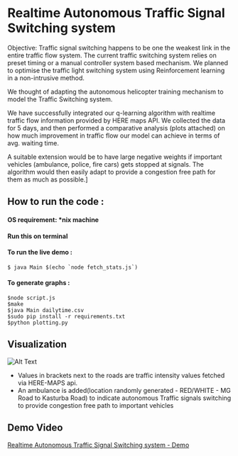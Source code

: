 # Realtime Autonomous Traffic Signal Switching system 

Objective: Traffic signal switching happens to be one the weakest link in the entire traffic flow system. The current traffic switching system relies on preset timing or a manual controller system based mechanism. We planned to optimise the traffic light switching system using Reinforcement learning in a non-intrusive method.

We thought of adapting the autonomous helicopter training mechanism to model the Traffic Switching system.

We have successfully integrated our q-learning algorithm with realtime traffic flow information provided by HERE maps API. We collected the data for 5 days, and then performed a comparative analysis (plots attached) on how much improvement in traffic flow our model can achieve in terms of avg. waiting time.

A suitable extension would be to have large negative weights if important vehicles (ambulance, police, fire cars) gets stopped at signals. The algorithm would then easily adapt to provide a congestion free path for them as much as possible.]

## How to run the code :

#### OS requirement: *nix machine
#### Run this on terminal
#### To run the live demo :

    $ java Main $(echo `node fetch_stats.js`)
    
#### To generate graphs :

    $node script.js 
    $make
    $java Main dailytime.csv 
    $sudo pip install -r requirements.txt 
    $python plotting.py
    
## Visualization

![Alt Text](https://raw.githubusercontent.com/prakhar-agarwal/traffic-qlearning/master/gif/ambulance-1-d79d2a29f8.gif)

* Values in brackets next to the roads are traffic intensity values fetched via HERE-MAPS api.
* An ambulance is added(location randomly generated - RED/WHITE - MG Road to Kasturba Road) to indicate autonomous Traffic signals switching to provide congestion free path to important vehicles

## Demo Video

<a href="https://youtu.be/iK1LfPHcpXc" title="Title"> Realtime Autonomous Traffic Signal Switching system - Demo </a></p>
